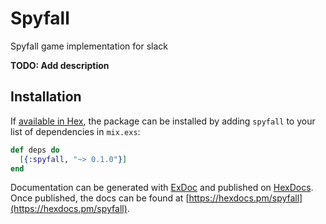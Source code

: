 # Spyfall
Spyfall game implementation for slack

**TODO: Add description**

## Installation

If [available in Hex](https://hex.pm/docs/publish), the package can be installed
by adding `spyfall` to your list of dependencies in `mix.exs`:

```elixir
def deps do
  [{:spyfall, "~> 0.1.0"}]
end
```

Documentation can be generated with [ExDoc](https://github.com/elixir-lang/ex_doc)
and published on [HexDocs](https://hexdocs.pm). Once published, the docs can
be found at [https://hexdocs.pm/spyfall](https://hexdocs.pm/spyfall).

